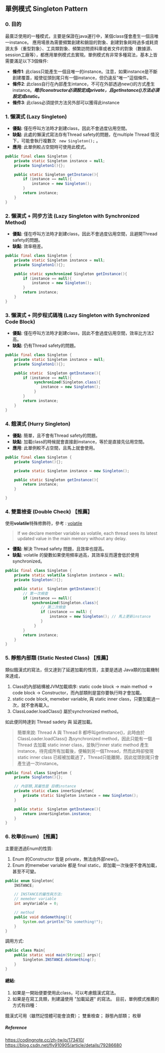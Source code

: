 ## 單例模式 Singleton Pattern
### 0. 目的
最廣泛使用的一種模式，主要是保證在java運行中，某個class僅會產生一個且唯一instance。
應用場景為需要頻繁創建和銷毀的對象、創建對象耗時過多或耗資源太多（重型對象）、工具類對象、頻繁訪問資料庫或者文件的對象（數據源、session工廠等），都應用單例模式去實現。單例模式有非常多種寫法，基本上皆需要滿足以下3個條件:

- **條件1**: 此class只能產生一個且唯一的instance。注意，如果instance是不斷創建覆蓋，縱使從頭到尾只有一個instance，但仍違反"唯一"這個條件。
- **條件2**: 此class自行在內部產生intance，不可在外部透過new()的方式產生instance。***暗示constructor必須設定成private，且getInstance()方法必須設定成static。***
- **條件3**: 此class必須提供方法另外部可以獲得此instance

### 1. 懶漢式 (Lazy Singleton)
- **優點**: 僅在呼叫方法時才創建class，因此不會過度佔用空間。
- **缺點**: 此處的懶漢式寫法存有Thread safety的問題，在multiple Thread 情況下，可能會執行複數次 ``` new Singleton();```  。
- **應用**: 此單例較占空間時可使用此模式。

```java
public final class Singleton {
    private static Singleton instance = null;
    private Singleton1(){}; 

    public static Singleton getInstance(){ 
        if (instance == null){
            instance = new Singleton();  
        }
        return instance;
    }
}

```
### 2. 懶漢式 + 同步方法 (Lazy Singleton with Synchronized Method)
- **優點**: 僅在呼叫方法時才創建class，因此不會過度佔用空間，且避開Thread safety的問題。
- **缺點**: 效率極差。

```java
public final class Singleton {
    private static Singleton instance = null;
    private Singleton1(){}; 

    public static synchronized Singleton getInstance(){ 
        if (instance == null){
            instance = new Singleton();  
        }
        return instance;
    }
}

```

### 3. 懶漢式 + 同步程式碼塊 (Lazy Singleton with Synchronized Code Block)
- **優點**: 僅在呼叫方法時才創建class，因此不會過度佔用空間，效率比方法2高。
- **缺點**: 仍有Thread safety的問題。
```java
public final class Singleton {
    private static Singleton instance = null;
    private Singleton1(){}; 

    public static  Singleton getInstance(){ 
        if (instance == null){
             synchronized(Singleton.class){
                instance = new Singleton();  
             }
        }
        return instance;
    }
}
```

### 4. 餓漢式 (Hurry Singleton)
- **優點**: 簡單，且不會有Thread safety的問題。
- **缺點**: 加載class的時候就會直接創instance，等於是直接先佔用空間。
- **應用**: 此單例較不占空間，且馬上就會使用。
```java
public final class Singleton {
    private Singleton(){}; 

    private static Singleton instance = new Singleton(); 

    public static Singleton getInstance(){ 
        return instance;
    }

}
```

### 4. 雙重檢查 (Double Check) 【推薦】
使用**volatile**特殊修飾符，參考 : [volatile](https://www.baeldung.com/java-volatile-variables-thread-safety)
> If we declare member variable as volatile, each thread sees its latest updated value in the main memory without any delay. 
- **優點**: 解決 Thread safety 問題，且效率也提高。
- **缺點**: volatile 的變數如果使用頻率過高，其效率反而還會低於使用synchronized。

```java
public final class Singleton {
    private static volatile Singleton instance = null;
    private Singleton(){}; 

    public static  Singleton getInstance(){ 
        // 第一次檢查
        if (instance == null){
            synchronized(Singleton.class){
                // 第二次檢查 
                if (instance == null) {
                    instance = new Singleton(); // 馬上更新instance
                }
             }
        } 
        return instance;
    }
}

```

### 5. 靜態內部類 (Static Nested Class) 【推薦】
類似餓漢式的寫法，但又達到了延遲加載的性質，主要是透過 Java類的加載機制來達成，
1. Class的內部結構被JVM加載順序: static code block $\rightarrow$ main method $\rightarrow$ code block $\rightarrow$ Constructor，而內部類則是當你要執行時才會加載。
2. static code block, memeber variable, 與 static inner class，只要加載過一次，就不會再載入。
3. ClassLoader.loadClass() 屬於synchronized method。

如此便同時達到 Thread sadety 與 延遲加載。
> 簡單來說:
Thread A 與 Thread B 都呼叫getInstance()，此時由於 ClassLoader.loadClass() 為synchronized method，因此只能有一個Thread 去加載 static inner class，並執行inner static method 產生instance，待完成所有加載後，便輪到另一個Thread，然而此時卻發現static inner class 已經被加載過了，Thread只能離開，因此從頭到尾只會產生過一次instance。

```java
public final class Singleton {
    private Singleton(){}; 

    // 內部類,其屬性是 目標instance
    private static class innerSingleton{
        private static Singleton instance = new Singleton();
    }

    public static  Singleton getInstance(){ 
        return innerSingleton.instance;
    }
}
```

### 6. 枚舉(Enum) 【推薦】
主要是透過Enum的性質:
1. Enum 的Constructor 皆是 private，無法由外部new()。
2. Enum 的memeber variable 都是 final static，即加載一次後便不會再加載，甚至不可變。

```java
public enum Singleton{
    INSTANCE;

    // INSTANCE的屬性與方法:
    // memeber variable
    int anyVariable = 0;

    // method
    public void doSomething(){
        System.out.println("Do something!");
    }
}
```
調用方式: 
```java
public class Main{
    public static void main(String[] args){
        Singleton.INSTANCE.doSomething();
    }
}
```

#### 總結:
1. 如果是一開始便要使用此class，可以考慮餓漢式寫法。
2. 如果是在寫工具類，則建議使用 "加載延遲" 的寫法。
目前，單例模式推薦的方式有四種：

餓漢式可用（雖然記憶體可能會浪費）；
雙重檢查；
靜態內部類；
枚舉

##### Reference
https://codingnote.cc/zh-tw/p/173410/
https://blog.csdn.net/fly910905/article/details/79286680
